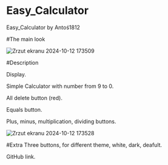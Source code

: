 # Easy_Calculator
Easy_Calculator by Antoś1812


#The main look

![Zrzut ekranu 2024-10-12 173509](https://github.com/user-attachments/assets/07a719cd-0dbd-4167-923b-9445b6a14acd)

#Description

Display.

Simple Calculator with number from 9 to 0.

All delete button (red).

Equals button.

Plus, minus, multiplication, dividing buttons.

![Zrzut ekranu 2024-10-12 173528](https://github.com/user-attachments/assets/6fc9e1b3-def7-43d5-847a-5039d53be37b)

#Extra
Three buttons, for different theme, white, dark, deafult.

GitHub link.
